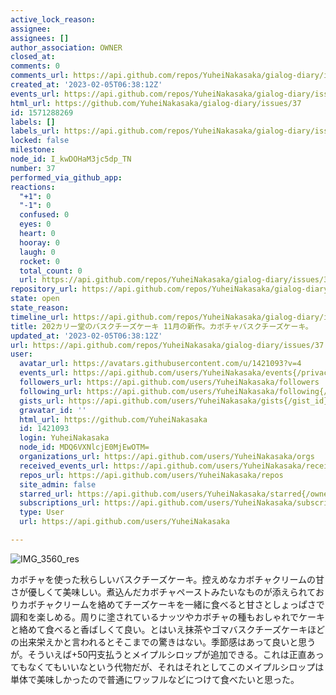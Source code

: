 ```yaml
---
active_lock_reason: 
assignee: 
assignees: []
author_association: OWNER
closed_at: 
comments: 0
comments_url: https://api.github.com/repos/YuheiNakasaka/gialog-diary/issues/37/comments
created_at: '2023-02-05T06:38:12Z'
events_url: https://api.github.com/repos/YuheiNakasaka/gialog-diary/issues/37/events
html_url: https://github.com/YuheiNakasaka/gialog-diary/issues/37
id: 1571288269
labels: []
labels_url: https://api.github.com/repos/YuheiNakasaka/gialog-diary/issues/37/labels{/name}
locked: false
milestone: 
node_id: I_kwDOHaM3jc5dp_TN
number: 37
performed_via_github_app: 
reactions:
  "+1": 0
  "-1": 0
  confused: 0
  eyes: 0
  heart: 0
  hooray: 0
  laugh: 0
  rocket: 0
  total_count: 0
  url: https://api.github.com/repos/YuheiNakasaka/gialog-diary/issues/37/reactions
repository_url: https://api.github.com/repos/YuheiNakasaka/gialog-diary
state: open
state_reason: 
timeline_url: https://api.github.com/repos/YuheiNakasaka/gialog-diary/issues/37/timeline
title: 202カリー堂のバスクチーズケーキ 11月の新作。カボチャバスクチーズケーキ。
updated_at: '2023-02-05T06:38:12Z'
url: https://api.github.com/repos/YuheiNakasaka/gialog-diary/issues/37
user:
  avatar_url: https://avatars.githubusercontent.com/u/1421093?v=4
  events_url: https://api.github.com/users/YuheiNakasaka/events{/privacy}
  followers_url: https://api.github.com/users/YuheiNakasaka/followers
  following_url: https://api.github.com/users/YuheiNakasaka/following{/other_user}
  gists_url: https://api.github.com/users/YuheiNakasaka/gists{/gist_id}
  gravatar_id: ''
  html_url: https://github.com/YuheiNakasaka
  id: 1421093
  login: YuheiNakasaka
  node_id: MDQ6VXNlcjE0MjEwOTM=
  organizations_url: https://api.github.com/users/YuheiNakasaka/orgs
  received_events_url: https://api.github.com/users/YuheiNakasaka/received_events
  repos_url: https://api.github.com/users/YuheiNakasaka/repos
  site_admin: false
  starred_url: https://api.github.com/users/YuheiNakasaka/starred{/owner}{/repo}
  subscriptions_url: https://api.github.com/users/YuheiNakasaka/subscriptions
  type: User
  url: https://api.github.com/users/YuheiNakasaka

---
```

![IMG_3560_res](https://user-images.githubusercontent.com/1421093/199662238-97cf5090-1879-41db-96a2-e545f05cc015.JPG)

カボチャを使った秋らしいバスクチーズケーキ。控えめなカボチャクリームの甘さが優しくて美味しい。煮込んだカボチャペーストみたいなものが添えられておりカボチャクリームを絡めてチーズケーキを一緒に食べると甘さとしょっぱさで調和を楽しめる。周りに塗されているナッツやカボチャの種もおしゃれでケーキと絡めて食べると香ばしくて良い。とはいえ抹茶やゴマバスクチーズケーキほどの出来栄えかと言われるとそこまでの驚きはない。季節感はあって良いと思うが。そういえば+50円支払うとメイプルシロップが追加できる。これは正直あってもなくてもいいなという代物だが、それはそれとしてこのメイプルシロップは単体で美味しかったので普通にワッフルなどにつけて食べたいと思った。
